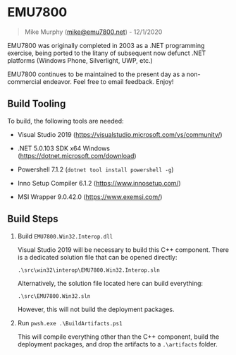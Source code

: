 # EMU7800
> Mike Murphy (mike@emu7800.net) - 12/1/2020

EMU7800 was originally completed in 2003 as a .NET programming exercise,
being ported to the litany of subsequent now defunct .NET platforms (Windows Phone, Silverlight, UWP, etc.)

EMU7800 continues to be maintained to the present day as a non-commercial endeavor.
Feel free to email feedback.
Enjoy!

## Build Tooling

To build, the following tools are needed:

- Visual Studio 2019 (https://visualstudio.microsoft.com/vs/community/)

- .NET 5.0.103 SDK x64 Windows (https://dotnet.microsoft.com/download)

- Powershell 7.1.2 (``dotnet tool install powershell -g``)

- Inno Setup Compiler 6.1.2 (https://www.innosetup.com/)

- MSI Wrapper 9.0.42.0 (https://www.exemsi.com/)

## Build Steps

1. Build ``EMU7800.Win32.Interop.dll``

    Visual Studio 2019 will be necessary to build this C++ component. There is a dedicated solution file that can be opened directly:

    `.\src\win32\interop\EMU7800.Win32.Interop.sln`
    
    Alternatively, the solution file located here can build everything:

    `.\src\EMU7800.Win32.sln`

    However, this will not build the deployment packages.

2. Run ``pwsh.exe .\BuildArtifacts.ps1``

    This will compile everything other than the C++ component, build the deployment packages, and drop the artifacts to a `.\artifacts` folder.
